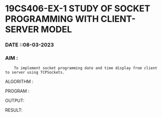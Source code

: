 # 19CS406-EX-1 STUDY OF SOCKET PROGRAMMING WITH CLIENT-SERVER MODEL

### DATE ::08-03-2023

### AIM :
        To implement socket programming date and time display from client to server using TCPSockets.

ALGORITHM :




PROGRAM :






OUTPUT:




RESULT:

